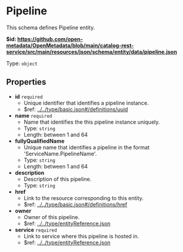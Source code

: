 # Pipeline

This schema defines Pipeline entity.

<b id="httpsgithub.comopen-metadataopenmetadatablobmaincatalog-rest-servicesrcmainresourcesjsonschemaentitydatapipeline.json">&#36;id: https://github.com/open-metadata/OpenMetadata/blob/main/catalog-rest-service/src/main/resources/json/schema/entity/data/pipeline.json</b>

Type: `object`

## Properties
 - <b id="#https://github.com/open-metadata/OpenMetadata/blob/main/catalog-rest-service/src/main/resources/json/schema/entity/data/pipeline.json/properties/id">id</b> `required`
	 - Unique identifier that identifies a pipeline instance.
	 - &#36;ref: [../../type/basic.json#/definitions/uuid](#....typebasic.jsondefinitionsuuid)
 - <b id="#https://github.com/open-metadata/OpenMetadata/blob/main/catalog-rest-service/src/main/resources/json/schema/entity/data/pipeline.json/properties/name">name</b> `required`
	 - Name that identifies the this pipeline instance uniquely.
	 - Type: `string`
	 - Length: between 1 and 64
 - <b id="#https://github.com/open-metadata/OpenMetadata/blob/main/catalog-rest-service/src/main/resources/json/schema/entity/data/pipeline.json/properties/fullyQualifiedName">fullyQualifiedName</b>
	 - Unique name that identifies a pipeline in the format 'ServiceName.PipelineName'.
	 - Type: `string`
	 - Length: between 1 and 64
 - <b id="#https://github.com/open-metadata/OpenMetadata/blob/main/catalog-rest-service/src/main/resources/json/schema/entity/data/pipeline.json/properties/description">description</b>
	 - Description of this pipeline.
	 - Type: `string`
 - <b id="#https://github.com/open-metadata/OpenMetadata/blob/main/catalog-rest-service/src/main/resources/json/schema/entity/data/pipeline.json/properties/href">href</b>
	 - Link to the resource corresponding to this entity.
	 - &#36;ref: [../../type/basic.json#/definitions/href](#....typebasic.jsondefinitionshref)
 - <b id="#https://github.com/open-metadata/OpenMetadata/blob/main/catalog-rest-service/src/main/resources/json/schema/entity/data/pipeline.json/properties/owner">owner</b>
	 - Owner of this pipeline.
	 - &#36;ref: [../../type/entityReference.json](#....typeentityreference.json)
 - <b id="#https://github.com/open-metadata/OpenMetadata/blob/main/catalog-rest-service/src/main/resources/json/schema/entity/data/pipeline.json/properties/service">service</b> `required`
	 - Link to service where this pipeline is hosted in.
	 - &#36;ref: [../../type/entityReference.json](#....typeentityreference.json)
